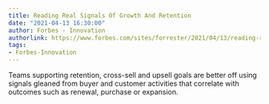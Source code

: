```yaml
---
title: Reading Real Signals Of Growth And Retention
date: "2021-04-13 16:30:00"
author: Forbes - Innovation
authorlink: https://www.forbes.com/sites/forrester/2021/04/13/reading-real-signals-of-growth-and-retention/
tags:
- Forbes-Innovation
---
```

Teams supporting retention, cross-sell and upsell goals are better off using signals gleaned from buyer and customer activities that correlate with outcomes such as renewal, purchase or expansion.